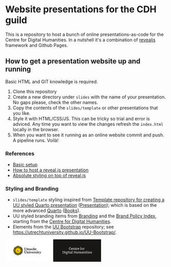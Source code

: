 # Website presentations for the CDH guild
This is a repository to host a bunch of online presentations-as-code for the Centre for Digital Humanities. In a nutshell it's a combination of [revealjs](https://revealjs.com/) framework and Github Pages.

## How to get a presentation website up and running
Basic HTML and GIT knowledge is required.

1. Clone this repository
2. Create a new directory under `slides` with the name of your presentation. No gaps please, check the other names.
3. Copy the contents of the `slides/template` or other presentations that you like.
4. Style it with HTML/CSS/JS. This can be tricky so trial and error is adviced. Any time you want to view the changes refresh the `index.html` locally in the browser.
5. When you want to see it running as an online website commit and push. A pipeline runs. Voilà!

### References
- [Basic setup](https://revealjs.com/installation/#basic-setup)
- [How to host a reveal.js presentation](https://stackoverflow.com/questions/31163633/how-to-host-a-reveal-js-presentation/)
- [Absolute styling on top of reveal.js](https://stackoverflow.com/questions/23543193/can-i-put-a-caption-on-the-lower-right-in-reveal-js)

### Styling and Branding
- `slides/template` styling inspired from [Template repository for creating a UU styled Quarto presentation](https://github.com/UtrechtUniversity/uu-quarto-presentation-template) ([Presentation](https://utrechtuniversity.github.io/uu-quarto-presentation-template/uu_template#/presentation-title)); which is based on the more advanced [Quarto]() ([Books](https://quarto.org/docs/books/)).
- UU styled branding items from [Branding](https://github.com/CentreForDigitalHumanities/Branding/) and the [Brand Policy Index](https://www.uu.nl/en/organisation/corporate-identity/index-a-z), starting from the [Centre for Digital Humanities](https://github.com/CentreForDigitalHumanities/Branding/tree/main/Centre%20for%20Digital%20Humanities).
- Elements from the [UU Bootstrap](https://github.com/UtrechtUniversity/UU-Bootstrap) repository; see https://utrechtuniversity.github.io/UU-Bootstrap/.


<a href="https://cdh.uu.nl/" target="_blank"><img src="https://github.com/CentreForDigitalHumanities/Education/blob/main/img/UU-CDH_logo_EN_def_UU_CDH_logo_EN_yellowwhite.jpg" width="300"></a>
